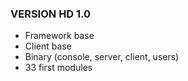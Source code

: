 ### VERSION HD 1.0
+ Framework base
+ Client base
+ Binary (console, server, client, users)
 + 33 first modules